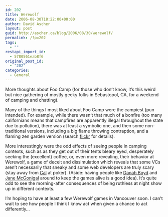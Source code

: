 ```yaml
---
id: 202
title: Werewolf
date: 2006-08-30T18:22:00+00:00
author: David Ascher
layout: post
guid: http://ascher.ca/blog/2006/08/30/werewolf/
permalink: /?p=202
tags:
  - ""
restapi_import_id:
  - 5780561eab8f6
original_post_id:
  - "202"
categories:
  - General
---
```

More thoughts about Foo Camp (for those who don&#8217;t know, it&#8217;s this weird but nice gathering of mostly geeky folks in Sebastopol, CA, for a weekend of camping and chatting).

Many of the things I most liked about Foo Camp were the campiest (pun intended). For example, while there wasn&#8217;t that much of a bonfire (too many californians means that campfires are apparently illegal throughout the state due to pollution), there was at least a symbolic one, and then some non-traditional versions, including a big flame throwing contraption, and a flaming zen garden version (search [flickr](http://flickr.com/photos/tags/foocamp06) for details).

More interestingly were the odd effects of seeing people in camping contexts, such as as they get out of their tents bleary eyed, desperately seeking the (excellent) coffee, or, even more revealing, their behavior at Werewolf, a game of deceit and dissimulation which reveals that some VCs aren&#8217;t necessarily that sneaky and some web developers are truly scary (stay away from [Cal](http://www.iamcal.com) at poker). (Aside: having people like [Danah Boyd](www.zephoria.org/thoughts/) and [Jane McGonigal](www.avantgame.com) around to keep the games alive is a good idea). It&#8217;s quite odd to see the morning-after consequences of being ruthless at night show up in different contexts.

I&#8217;m hoping to have at least a few Werewolf games in Vancouver soon. I can&#8217;t wait to see how people I think I know act when given a chance to act differently&#8230;